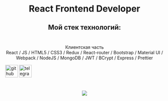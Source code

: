 # <div align="center">React Frontend Developer</div>

## <div align="center">Мой стек технологий: </div> <br/>
<div align="center">Клиентская часть <br/> 
  React / JS / HTML5 / CSS3 / Redux / React-router / Bootstrap / Material UI / Webpack / NodeJS / MongoDB / JWT / BCrypt / Express / Prettier</div>



[<img src='https://cdn.jsdelivr.net/npm/simple-icons@3.0.1/icons/github.svg' alt='github' height='40'>](https://github.com/zxcviolence)  [<img src='https://cdn.jsdelivr.net/npm/simple-icons@3.0.1/icons/telegram.svg' alt='telegram' height='40'>](t.me/Yakubov775)  

# <div align="center">![](https://github-readme-stats.vercel.app/api/top-langs/?username=zxcviolence&theme=dark&hide_border=true&include_all_commits=false&count_private=false&layout=compact)</div>

